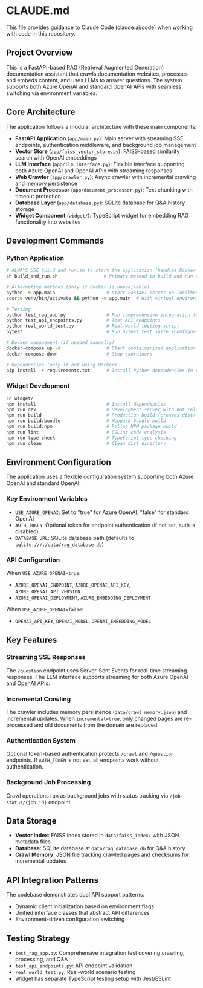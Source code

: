 # CLAUDE.md

This file provides guidance to Claude Code (claude.ai/code) when working with code in this repository.

## Project Overview

This is a FastAPI-based RAG (Retrieval Augmented Generation) documentation assistant that crawls documentation websites, processes and embeds content, and uses LLMs to answer questions. The system supports both Azure OpenAI and standard OpenAI APIs with seamless switching via environment variables.

## Core Architecture

The application follows a modular architecture with these main components:

- **FastAPI Application** (`app/main.py`): Main server with streaming SSE endpoints, authentication middleware, and background job management
- **Vector Store** (`app/faiss_vector_store.py`): FAISS-based similarity search with OpenAI embeddings
- **LLM Interface** (`app/llm_interface.py`): Flexible interface supporting both Azure OpenAI and OpenAI APIs with streaming responses
- **Web Crawler** (`app/crawler.py`): Async crawler with incremental crawling and memory persistence
- **Document Processor** (`app/document_processor.py`): Text chunking with timeout protection
- **Database Layer** (`app/database.py`): SQLite database for Q&A history storage
- **Widget Component** (`widget/`): TypeScript widget for embedding RAG functionality into websites

## Development Commands

### Python Application
```bash
# ALWAYS USE build_and_run.sh to start the application (handles Docker setup properly)
sh build_and_run.sh                 # Primary method to build and run the application

# Alternative methods (only if Docker is unavailable)
python -m app.main                   # Start FastAPI server on localhost:8000 (requires venv activation)
source venv/bin/activate && python -m app.main  # With virtual environment

# Testing
python test_rag_app.py               # Run comprehensive integration tests
python test_api_endpoints.py         # Test API endpoints
python real_world_test.py            # Real-world testing script
pytest                               # Run pytest test suite (configured in pytest.ini)

# Docker management (if needed manually)
docker-compose up -d                 # Start containerized application
docker-compose down                  # Stop containers

# Dependencies (only if not using Docker)
pip install -r requirements.txt      # Install Python dependencies in virtual environment
```

### Widget Development
```bash
cd widget/
npm install                          # Install dependencies
npm run dev                          # Development server with hot reload
npm run build                        # Production build (creates dist/ for NPM)
npm run build:bundle                 # Webpack bundle build
npm run build:npm                    # Rollup NPM package build
npm run lint                         # ESLint code analysis
npm run type-check                   # TypeScript type checking
npm run clean                        # Clean dist directory
```

## Environment Configuration

The application uses a flexible configuration system supporting both Azure OpenAI and standard OpenAI:

### Key Environment Variables
- `USE_AZURE_OPENAI`: Set to "true" for Azure OpenAI, "false" for standard OpenAI
- `AUTH_TOKEN`: Optional token for endpoint authentication (if not set, auth is disabled)
- `DATABASE_URL`: SQLite database path (defaults to `sqlite:///./data/rag_database.db`)

### API Configuration
When `USE_AZURE_OPENAI=true`:
- `AZURE_OPENAI_ENDPOINT`, `AZURE_OPENAI_API_KEY`, `AZURE_OPENAI_API_VERSION`
- `AZURE_OPENAI_DEPLOYMENT`, `AZURE_EMBEDDING_DEPLOYMENT`

When `USE_AZURE_OPENAI=false`:
- `OPENAI_API_KEY`, `OPENAI_MODEL`, `OPENAI_EMBEDDING_MODEL`

## Key Features

### Streaming SSE Responses
The `/question` endpoint uses Server-Sent Events for real-time streaming responses. The LLM interface supports streaming for both Azure OpenAI and OpenAI APIs.

### Incremental Crawling
The crawler includes memory persistence (`data/crawl_memory.json`) and incremental updates. When `incremental=true`, only changed pages are re-processed and old documents from the domain are replaced.

### Authentication System
Optional token-based authentication protects `/crawl` and `/question` endpoints. If `AUTH_TOKEN` is not set, all endpoints work without authentication.

### Background Job Processing
Crawl operations run as background jobs with status tracking via `/job-status/{job_id}` endpoint.

## Data Storage

- **Vector Index**: FAISS index stored in `data/faiss_index/` with JSON metadata files
- **Database**: SQLite database at `data/rag_database.db` for Q&A history
- **Crawl Memory**: JSON file tracking crawled pages and checksums for incremental updates

## API Integration Patterns

The codebase demonstrates dual API support patterns:
- Dynamic client initialization based on environment flags
- Unified interface classes that abstract API differences
- Environment-driven configuration switching

## Testing Strategy

- `test_rag_app.py`: Comprehensive integration test covering crawling, processing, and Q&A
- `test_api_endpoints.py`: API endpoint validation
- `real_world_test.py`: Real-world scenario testing
- Widget has separate TypeScript testing setup with Jest/ESLint